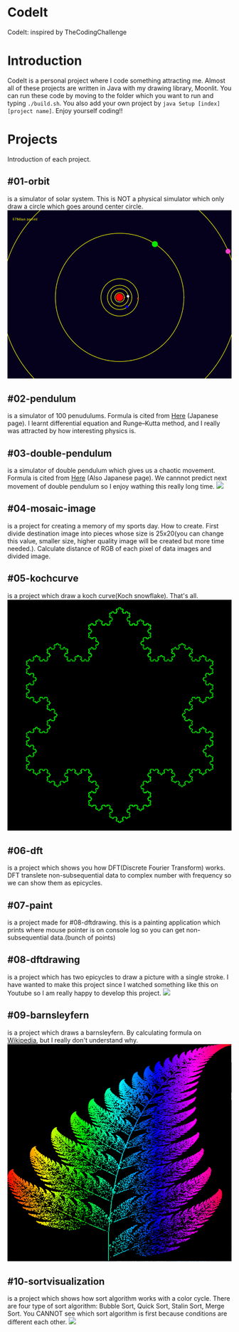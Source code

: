 # CodeIt
CodeIt: inspired by TheCodingChallenge

# Introduction
CodeIt is a personal project where I code something attracting me. Almost all of these projects are written in Java with my drawing library, Moonlit. You can run these code by moving to the folder which you want to run and typing ```./build.sh```. You also add your own project by ```java Setup [index] [project name]```. Enjoy yourself coding!!

# Projects
Introduction of each project.
## #01-orbit
is a simulator of solar system. This is NOT a physical simulator which only draw a circle which goes around center circle.
<img src="./01-orbit/orbit.png">

## #02-pendulum
is a simulator of 100 penudulums. Formula is cited from [Here](http://godfoot.world.coocan.jp/furiko.htm) (Japanese page). I learnt differential equation and Runge–Kutta method, and I really was attracted by how interesting physics is.

## #03-double-pendulum
is a simulator of double pendulum which gives us a chaotic movement. Formula is cited from [Here](https://www.aihara.co.jp/~taiji/pendula-equations/present-node2.html) (Also Japanese page). We cannnot predict next movement of double pendulum so I enjoy wathing this really long time.
[![](https://img.youtube.com/vi/gjmSGThwIYY/0.jpg)](https://www.youtube.com/watch?v=gjmSGThwIYY)

## #04-mosaic-image
is a project for creating a memory of my sports day. How to create. First divide destination image into pieces whose size is 25x20(you can change this value, smaller size, higher quality image will be created but more time needed.). Calculate distance of RGB of each pixel of data images and divided image.

## #05-kochcurve
is a project which draw a koch curve(Koch snowflake). That's all.
<img src="./05-kochcurve/kochcurve.png">

## #06-dft
is a project which shows you how DFT(Discrete Fourier Transform) works. DFT translete non-subsequential data to complex number with frequency so we can show them as epicycles.

## #07-paint
is a project made for #08-dftdrawing. this is a painting application which prints where mouse pointer is on console log so you can get non-subsequential data.(bunch of points)

## #08-dftdrawing
is a project which has two epicycles to draw a picture with a single stroke. I have wanted to make this project since I watched something like this on Youtube so I am really happy to develop this project.
[![](https://img.youtube.com/vi/Zhlw5U4BCYo/0.jpg)](https://www.youtube.com/watch?v=Zhlw5U4BCYo)

## #09-barnsleyfern
is a project which draws a barnsleyfern. By calculating formula on [Wikipedia](https://en.wikipedia.org/wiki/Barnsley_fern), but I really don't understand why.
<img src="./09-barnsleyfern/barnsleyfern.png">

## #10-sortvisualization
is a project which shows how sort algorithm works with a color cycle. There are four type of sort algorithm: Bubble Sort, Quick Sort, Stalin Sort, Merge Sort. You CANNOT see which sort algorithm is first because conditions are different each other.
[![](https://img.youtube.com/vi/ICqBMIfkeYM/0.jpg)](https://www.youtube.com/watch?v=ICqBMIfkeYM)